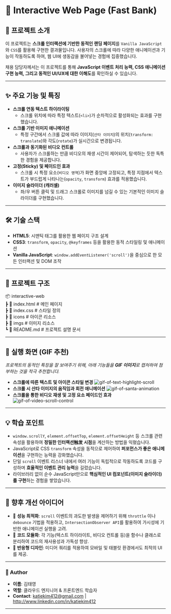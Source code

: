 # 🏦 Interactive Web Page (Fast Bank)

## 📌 프로젝트 소개
이 프로젝트는 **스크롤 인터랙션에 기반한 동적인 랜딩 페이지**를 `Vanilla JavaScript`와 `CSS`를 활용해 구현한 결과물입니다. 사용자의 스크롤에 따라 다양한 애니메이션과 기능이 작동하도록 하여, 웹 UI에 생동감을 불어넣는 경험에 집중했습니다.

채용 담당자께서는 이 프로젝트를 통해 **JavaScript 이벤트 처리 능력, CSS 애니메이션 구현 능력, 그리고 동적인 UI/UX에 대한 이해도**를 확인하실 수 있습니다.

---

## ✨ 주요 기능 및 특징

- **스크롤 연동 텍스트 하이라이팅**
  - 스크롤 위치에 따라 특정 텍스트(`<li>`)가 순차적으로 활성화되는 효과를 구현했습니다.
- **스크롤 기반 이미지 애니메이션**
  - 특정 구간에서 스크롤 값에 따라 이미지(`산타 이미지`)의 위치(`transform: translate`)와 각도(`rotate`)가 실시간으로 변경됩니다.
- **스크롤과 동기화된 비디오 컨트롤**
  - 사용자가 스크롤하는 만큼 비디오의 재생 시간이 제어되어, 탐색하는 듯한 독특한 경험을 제공합니다.
- **고정(Sticky) 및 페이드인 효과**
  - 스크롤 시 특정 요소(`비디오 영역`)가 화면 중앙에 고정되고, 특정 지점에서 텍스트가 부드럽게 나타나는(`opacity`, `transform`) 효과를 적용했습니다.
- **이미지 슬라이더 (캐러셀)**
  - 좌/우 버튼 클릭 및 드래그 스크롤로 이미지를 넘길 수 있는 기본적인 이미지 슬라이더를 구현했습니다.

---

## 🛠 기술 스택
- **HTML5**: 시맨틱 태그를 활용한 웹 페이지 구조 설계
- **CSS3**: `transform`, `opacity`, `@keyframes` 등을 활용한 동적 스타일링 및 애니메이션
- **Vanilla JavaScript**: `window.addEventListener('scroll')`을 중심으로 한 모든 인터랙션 및 DOM 조작

---

## 📂 프로젝트 구조  
📦 interactive-web  
┣ 📜 index.html        # 메인 페이지  
┣ 📜 index.css         # 스타일 정의  
┣ 📂 icons              # 아이콘 리소스  
┣ 📂 imgs               # 이미지 리소스  
┗ 📜 README.md         # 프로젝트 설명 문서  


---

## 📸 실행 화면 (GIF 추천)
*프로젝트의 동적인 특징을 잘 보여주기 위해, 아래 기능들을 **GIF 이미지**로 캡처하여 첨부하는 것을 적극 추천합니다.*

- **스크롤에 따른 텍스트 및 아이콘 스타일 변경**
  ![gif-of-text-highlight-scroll](https://placehold.co/600x400?text=텍스트+하이라이팅+GIF)
- **스크롤 시 산타 이미지의 움직임과 회전 애니메이션**
  ![gif-of-santa-animation](https://placehold.co/600x400?text=이미지+애니메이션+GIF)
- **스크롤을 통한 비디오 재생 및 고정 요소 페이드인 효과**
  ![gif-of-video-scroll-control](https://placehold.co/600x400?text=비디오+컨트롤+GIF)

---

## 💡 학습 포인트
- `window.scrollY`, `element.offsetTop`, `element.offsetHeight` 등 스크롤 관련 속성을 활용하여 **정밀한 인터랙션触发 시점**을 계산하는 방법을 익혔습니다.
- JavaScript로 CSS `transform` 속성을 동적으로 제어하여 **퍼포먼스가 좋은 애니메이션**을 구현하는 능력을 강화했습니다.
- 단일 `scroll` 이벤트 리스너 내에서 여러 기능이 독립적으로 작동하도록 코드를 구성하며 **효율적인 이벤트 관리 능력**을 길렀습니다.
- 라이브러리 없이 순수 JavaScript만으로 **핵심적인 UI 컴포넌트(이미지 슬라이더)를 구현**하는 경험을 쌓았습니다.

---

## 📌 향후 개선 아이디어
- 🚀 **성능 최적화**: `scroll` 이벤트의 과도한 발생을 제어하기 위해 `throttle` 이나 `debounce` 기법을 적용하고, `IntersectionObserver API`를 활용하여 가시성에 기반한 애니메이션 실행을 고려.
- 🧩 **코드 모듈화**: 각 기능(텍스트 하이라이트, 비디오 컨트롤 등)을 함수나 클래스로 분리하여 코드의 재사용성과 가독성 향상.
- 📱 **반응형 디자인**: 미디어 쿼리를 적용하여 모바일 및 태블릿 환경에서도 최적의 UI를 제공.

---

### 👤 Author
- **이름**: 김태영
- **역할**: 클라우드 엔지니어 & 프론트엔드 학습자
- **Contact**: katiekim412@gmail.com | http://www.linkedin.com/in/katiekim412

---
